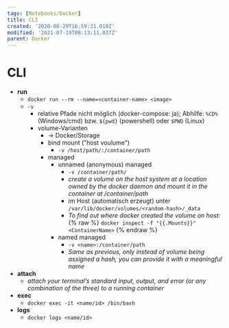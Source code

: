```yaml
---
tags: [Notebooks/Docker]
title: CLI
created: '2020-08-29T16:59:31.019Z'
modified: '2021-07-19T08:13:11.037Z'
parent: Docker
---
```


# CLI
- **run**
  - `docker run --rm --name=<container-name> <image>`
  - `-v`
    - relative Pfade nicht möglich (docker-compose: ja); Abhilfe: `%CD%` (Windows/cmd) bzw. `${pwd}` (powershell) oder `$PWD` (Linux)
    - volume-Varianten
      - → Docker/Storage
      - bind mount ("host voulume")
        - `-v /host/path/:/container/path`
      - managed
        - unnamed (anonymous) managed
          - `-v /container/path/`
          - *create a volume on the host system at a location owned by the docker daemon and mount it in the container at /container/path*
          - im Host (automatisch erzeugt) unter `/var/lib/docker/volumes/<random-hash>/_data`
          - *To find out where docker created the volume on host:* {% raw %} `docker inspect -f "{{.Mounts}}" <ContainerName>` {% endraw %}
        - named managed
          - `-v <name>:/container/path`
          - *Same as previous, only instead of volume being assigned a hash, you can provide it with a meaningful name*
- **attach**
  - *attach your terminal’s standard input, output, and error (or any combination of the three) to a running container*
- **exec**
  - `docker exec -it <name/id> /bin/bash`
- **logs**
  - `docker logs <name/id>`
